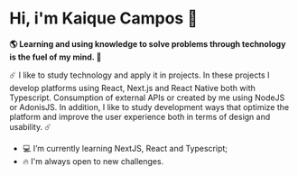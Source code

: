 # Hi, i'm Kaique Campos 👋
  **🌎 Learning and using knowledge to solve problems through technology is the fuel of my mind. 🧠**

☄️ I like to study technology and apply it in projects. In these projects I develop platforms using React, Next.js and React Native both with Typescript. Consumption of external APIs or created by me using NodeJS or AdonisJS. In addition, I like to study development ways that optimize the platform and improve the user experience both in terms of design and usability. ☄️

 - 💻 I’m currently learning NextJS, React and Typescript;
 - 🔥  I'm always open to new challenges.
